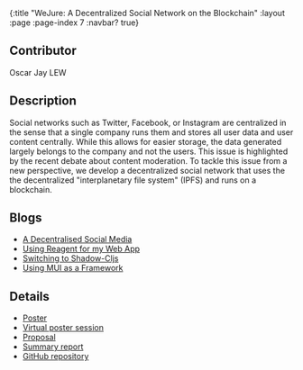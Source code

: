 {:title "WeJure: A Decentralized Social Network on the Blockchain"
 :layout :page
 :page-index 7
 :navbar? true}

## Contributor
Oscar Jay LEW

## Description
Social networks such as Twitter, Facebook, or Instagram are centralized in the sense that a single company runs them and stores all user data and user content centrally. While this allows for easier storage, the data generated largely belongs to the company and not the users. This issue is highlighted by the recent debate about content moderation. To tackle this issue from a new perspective, we develop a decentralized social network that uses the the decentralized "interplanetary file system" (IPFS) and runs on a blockchain.

## Blogs
- [A Decentralised Social Media](/posts-output/2022-01-06-Blog-Post-Oscar-Jay-LEW/2022-01-06-Blog-Post-Oscar-Jay-LEW)
- [Using Reagent for my Web App](/posts-output/2022-01-20-Blog-Post-Oscar-Jay-LEW/2022-01-20-Blog-Post-Oscar-Jay-LEW)
- [Switching to Shadow-Cljs](/posts-output/2022-02-03-Blog-Post-Oscar-Jay-LEW/2022-02-03-Blog-Post-Oscar-Jay-LEW)
- [Using MUI as a Framework](/posts-output/2022-02-17-Blog-Post-Oscar-Jay-LEW/2022-02-17-Blog-Post-Oscar-Jay-LEW)

## Details
- [Poster](/pdf/Poster-Oscar-Jay-LEW.pdf)
- [Virtual poster session](/mp4/Presentation-Oscar-Jay-LEW.mp4)
- [Proposal](/pdf/Proposal-Oscar-Jay-LEW.pdf)
- [Summary report](/pdf/Report-Oscar-Jay-LEW.pdf)
- [GitHub repository](https://github.com/clojure-finance/HKU-TDLEG-WeJure)